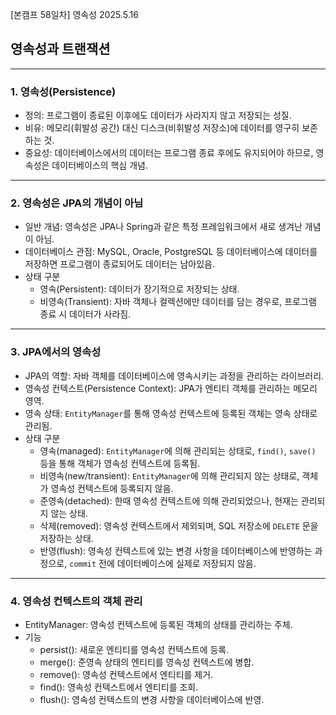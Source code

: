 [본캠프 58일차] 영속성
2025.5.16

## 영속성과 트랜잭션

---

### 1. 영속성(Persistence)
- 정의: 프로그램이 종료된 이후에도 데이터가 사라지지 않고 저장되는 성질.
- 비유: 메모리(휘발성 공간) 대신 디스크(비휘발성 저장소)에 데이터를 영구히 보존하는 것.
- 중요성: 데이터베이스에서의 데이터는 프로그램 종료 후에도 유지되어야 하므로, 영속성은 데이터베이스의 핵심 개념.

---

### 2. 영속성은 JPA의 개념이 아님
- 일반 개념: 영속성은 JPA나 Spring과 같은 특정 프레임워크에서 새로 생겨난 개념이 아님.
- 데이터베이스 관점: MySQL, Oracle, PostgreSQL 등 데이터베이스에 데이터를 저장하면 프로그램이 종료되어도 데이터는 남아있음.
- 상태 구분
  - 영속(Persistent): 데이터가 장기적으로 저장되는 상태.
  - 비영속(Transient): 자바 객체나 컬렉션에만 데이터를 담는 경우로, 프로그램 종료 시 데이터가 사라짐.

---

### 3. JPA에서의 영속성

- JPA의 역할: 자바 객체를 데이터베이스에 영속시키는 과정을 관리하는 라이브러리.
- 영속성 컨텍스트(Persistence Context): JPA가 엔티티 객체를 관리하는 메모리 영역.
- 영속 상태: `EntityManager`를 통해 영속성 컨텍스트에 등록된 객체는 영속 상태로 관리됨.
- 상태 구분
  - 영속(managed): `EntityManager`에 의해 관리되는 상태로, `find()`, `save()` 등을 통해 객체가 영속성 컨텍스트에 등록됨.
  - 비영속(new/transient): `EntityManager`에 의해 관리되지 않는 상태로, 객체가 영속성 컨텍스트에 등록되지 않음.
  - 준영속(detached): 한때 영속성 컨텍스트에 의해 관리되었으나, 현재는 관리되지 않는 상태.
  - 삭제(removed): 영속성 컨텍스트에서 제외되며, SQL 저장소에 `DELETE` 문을 저장하는 상태.
  - 반영(flush): 영속성 컨텍스트에 있는 변경 사항을 데이터베이스에 반영하는 과정으로, `commit` 전에 데이터베이스에 실제로 저장되지 않음.

---

### 4. 영속성 컨텍스트의 객체 관리

- EntityManager: 영속성 컨텍스트에 등록된 객체의 상태를 관리하는 주체.
- 기능
  - persist(): 새로운 엔티티를 영속성 컨텍스트에 등록.
  - merge(): 준영속 상태의 엔티티를 영속성 컨텍스트에 병합.
  - remove(): 영속성 컨텍스트에서 엔티티를 제거.
  - find(): 영속성 컨텍스트에서 엔티티를 조회.
  - flush(): 영속성 컨텍스트의 변경 사항을 데이터베이스에 반영.

